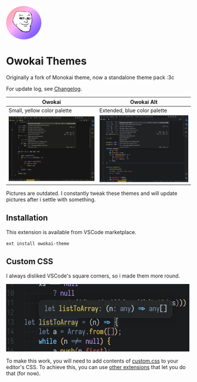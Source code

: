 <img src="https://github.com/toiletbril/Owokai/raw/HEAD/icon.png" width="96">

#  Owokai Themes

Originally a fork of Monokai theme, now a standalone theme pack :3c

For update log, see [Changelog](https://github.com/toiletbril/Owokai/blob/HEAD/CHANGELOG.md).

| Owokai                                      | Owokai Alt                                     |
| ------------------------------------------- | ---------------------------------------------- |
| Small, yellow color palette                 | Extended, blue color palette                   |
| <img src="https://github.com/toiletbril/Owokai/raw/HEAD/owokaipreview.png" width="500"> | <img src="https://github.com/toiletbril/Owokai/raw/HEAD/owokaialtpreview.png" width="500"> |

Pictures are outdated. I constantly tweak these themes and will update pictures after i settle with something.

## Installation

This extension is available from VSCode marketplace.

```
ext install owokai-theme
```

## Custom CSS

I always disliked VSCode's square corners, so i made them more round.

<img src="./csspreview.png" width="500">

To make this work, you will need to add contents of [custom.css](./custom.css) to your editor's CSS. To achieve this, you can use [other extensions](https://github.com/be5invis/vscode-custom-css) that let you do that (for now).
